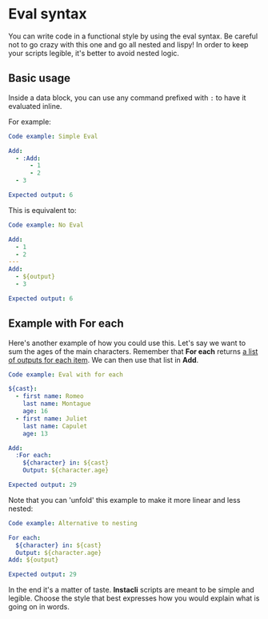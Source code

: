 # Eval syntax

You can write code in a functional style by using the eval syntax. Be careful not to go crazy with this one and go all
nested and lispy! In order to keep your scripts legible, it's better to avoid nested logic.

## Basic usage

Inside a data block, you can use any command prefixed with `:` to have it evaluated inline.

For example:

```yaml specscript
Code example: Simple Eval

Add:
  - :Add:
      - 1
      - 2
  - 3

Expected output: 6
```

This is equivalent to:

```yaml specscript
Code example: No Eval

Add:
  - 1
  - 2
---
Add:
  - ${output}
  - 3

Expected output: 6
```

## Example with For each

Here's another example of how you could use this. Let's say we want to sum the ages of the main characters. Remember
that **For each**
returns [a list of outputs for each item](../commands/core/control-flow/For%20each.spec.md#transform-a-list). We can
then use that list in **Add**.

```yaml specscript
Code example: Eval with for each

${cast}:
  - first name: Romeo
    last name: Montague
    age: 16
  - first name: Juliet
    last name: Capulet
    age: 13

Add:
  :For each:
    ${character} in: ${cast}
    Output: ${character.age}

Expected output: 29

```

Note that you can 'unfold' this example to make it more linear and less nested:

```yaml specscript
Code example: Alternative to nesting

For each:
  ${character} in: ${cast}
  Output: ${character.age}
Add: ${output}

Expected output: 29

```

In the end it's a matter of taste. **Instacli** scripts are meant to be simple and legible. Choose the style that best
expresses how you would explain what is going on in words.